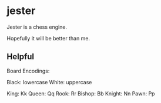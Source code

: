 # jester

Jester is a chess engine.

Hopefully it will be better than me.

## Helpful

Board Encodings:

Black: lowercase
White: uppercase

King:   Kk
Queen:  Qq
Rook:   Rr
Bishop: Bb
Knight: Nn
Pawn:   Pp